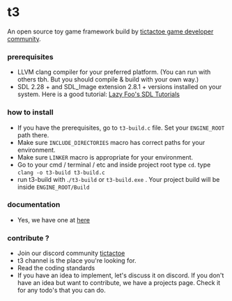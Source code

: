 # t3
An open source toy game framework build by [tictactoe game developer community](https://discord.gg/68Av3VXYsr).

### prerequisites
* LLVM clang compiler for your preferred platform. (You can run with others tbh. But you should compile & build with your own way.)
* SDL 2.28 + and SDL_Image extension 2.8.1 + versions installed on your system. Here is a good tutorial: [Lazy Foo's SDL Tutorials](https://lazyfoo.net/tutorials/SDL/01_hello_SDL/index.php)

### how to install
* If you have the prerequisites, go to `t3-build.c` file. Set your `ENGINE_ROOT` path there.
* Make sure `INCLUDE_DIRECTORIES` macro has correct paths for your environment.
* Make sure `LINKER` macro is appropriate for your environment.
* Go to your cmd / terminal / etc and inside project root type `cd`.  type `clang -o t3-build t3-build.c`
* run t3-build with .`/t3-build` or `t3-build.exe` . Your project build will be inside `ENGINE_ROOT/Build`

### documentation
* Yes, we have one at [here](docs/welcome.md)

### contribute ?
* Join our discord community [tictactoe](https://discord.gg/xPNvy3ZHgw)
* t3 channel is the place you're looking for.
* Read the coding standards
* If you have an idea to implement, let's discuss it on discord. 
If you don't have an idea but want to contribute, we have a projects page. 
Check it for any todo's that you can do. 
